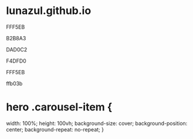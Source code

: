 # lunazul.github.io

FFF5EB

B2B8A3

DAD0C2

F4DFD0

FFF5EB



ffb03b


# hero .carousel-item {
  width: 100%;
  height: 100vh;
  background-size: cover;
  background-position: center;
  background-repeat: no-repeat;
}
